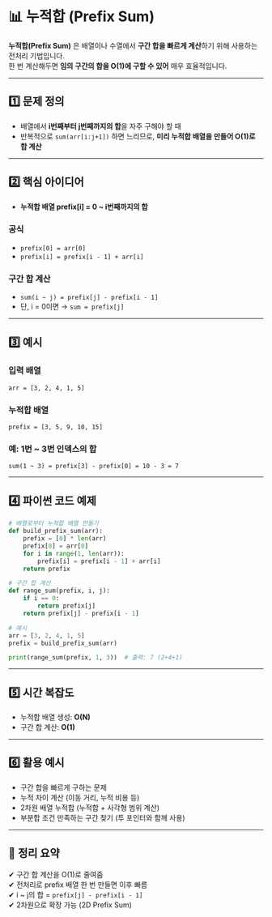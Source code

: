 # 📊 누적합 (Prefix Sum)

**누적합(Prefix Sum)** 은 배열이나 수열에서 **구간 합을 빠르게 계산**하기 위해 사용하는 전처리 기법입니다.  
한 번 계산해두면 **임의 구간의 합을 O(1)에 구할 수 있어** 매우 효율적입니다.

---

## 1️⃣ 문제 정의

- 배열에서 **i번째부터 j번째까지의 합**을 자주 구해야 할 때
- 반복적으로 `sum(arr[i:j+1])` 하면 느리므로, **미리 누적합 배열을 만들어 O(1)로 합 계산**

---

## 2️⃣ 핵심 아이디어

- **누적합 배열 prefix[i] = 0 ~ i번째까지의 합**

### 공식

- `prefix[0] = arr[0]`  
- `prefix[i] = prefix[i - 1] + arr[i]`

### 구간 합 계산

- `sum(i ~ j) = prefix[j] - prefix[i - 1]`  
- 단, i = 0이면 → `sum = prefix[j]`

---

## 3️⃣ 예시

### 입력 배열
```
arr = [3, 2, 4, 1, 5]
```

### 누적합 배열
```
prefix = [3, 5, 9, 10, 15]
```

### 예: 1번 ~ 3번 인덱스의 합
```
sum(1 ~ 3) = prefix[3] - prefix[0] = 10 - 3 = 7
```

---

## 4️⃣ 파이썬 코드 예제

```python
# 배열로부터 누적합 배열 만들기
def build_prefix_sum(arr):
    prefix = [0] * len(arr)
    prefix[0] = arr[0]
    for i in range(1, len(arr)):
        prefix[i] = prefix[i - 1] + arr[i]
    return prefix

# 구간 합 계산
def range_sum(prefix, i, j):
    if i == 0:
        return prefix[j]
    return prefix[j] - prefix[i - 1]

# 예시
arr = [3, 2, 4, 1, 5]
prefix = build_prefix_sum(arr)

print(range_sum(prefix, 1, 3))  # 출력: 7 (2+4+1)
```

---

## 5️⃣ 시간 복잡도

- 누적합 배열 생성: **O(N)**
- 구간 합 계산: **O(1)**

---

## 6️⃣ 활용 예시

- 구간 합을 빠르게 구하는 문제
- 누적 차이 계산 (이동 거리, 누적 비용 등)
- 2차원 배열 누적합 (누적합 + 사각형 범위 계산)
- 부분합 조건 만족하는 구간 찾기 (투 포인터와 함께 사용)

---

## 🎯 정리 요약

✔ 구간 합 계산을 O(1)로 줄여줌  
✔ 전처리로 prefix 배열 한 번 만들면 이후 빠름  
✔ i ~ j의 합 = `prefix[j] - prefix[i - 1]`  
✔ 2차원으로 확장 가능 (2D Prefix Sum)  
